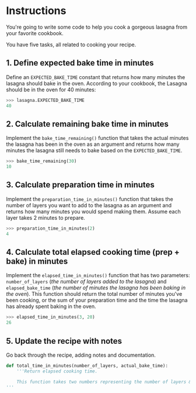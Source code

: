 # Instructions

You're going to write some code to help you cook a gorgeous lasagna from your favorite cookbook.

You have five tasks, all related to cooking your recipe.

## 1. Define expected bake time in minutes

Define an `EXPECTED_BAKE_TIME` constant that returns how many minutes the lasagna should bake in the oven.
According to your cookbook, the Lasagna should be in the oven for 40 minutes:

```python
>>> lasagna.EXPECTED_BAKE_TIME
40
```

## 2. Calculate remaining bake time in minutes

Implement the `bake_time_remaining()` function that takes the actual minutes the lasagna has been in the oven as an argument and returns how many minutes the lasagna still needs to bake based on the `EXPECTED_BAKE_TIME`.

```python
>>> bake_time_remaining(30)
10
```

## 3. Calculate preparation time in minutes

Implement the `preparation_time_in_minutes()` function that takes the number of layers you want to add to the lasagna as an argument and returns how many minutes you would spend making them.
Assume each layer takes 2 minutes to prepare.

```python
>>> preparation_time_in_minutes(2)
4
```

## 4. Calculate total elapsed cooking time (prep + bake) in minutes

Implement the `elapsed_time_in_minutes()` function that has two parameters: `number_of_layers` (_the number of layers added to the lasagna_) and `elapsed_bake_time` (_the number of minutes the lasagna has been baking in the oven_).
This function should return the total number of minutes you've been cooking, or the sum of your preparation time and the time the lasagna has already spent baking in the oven.

```python
>>> elapsed_time_in_minutes(3, 20)
26
```

## 5. Update the recipe with notes

Go back through the recipe, adding notes and documentation.

```python
def total_time_in_minutes(number_of_layers, actual_bake_time):
    '''Return elapsed cooking time.

    This function takes two numbers representing the number of layers & the time already spent baking and calculates the total elapsed minutes spent cooking the lasagna.
'''
```
